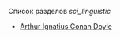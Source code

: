 Список разделов *sci_linguistic*

* [Arthur Ignatius Conan Doyle](Arthur%20Ignatius%20Conan%20Doyle)